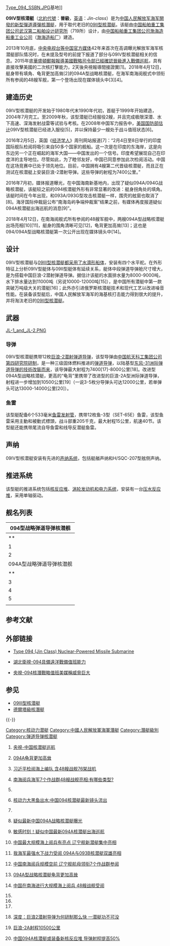 [Type_094_SSBN.JPG](https://zh.wikipedia.org/wiki/File:Type_094_SSBN.JPG "fig:Type_094_SSBN.JPG")基地\]\]

**09IV型核潜艇**（[北約代號](../Page/北約代號.md "wikilink")：**晉級**，[英语](../Page/英语.md "wikilink")：*Jin-class*）是为[中国人民解放军海军開發的新型](../Page/中国人民解放军海军.md "wikilink")[彈道導彈核潛艇](../Page/彈道導彈潛艇.md "wikilink")，用于取代老旧的[09II型核潜艇](../Page/09II型核潜艇.md "wikilink")。该艇由[中国船舶重工集团公司武汉第二船舶设计研究所](../Page/中国船舶重工集团公司.md "wikilink")（719所）设计，由[中国船舶重工集团公司渤海造船重工业公司](../Page/中国船舶重工集团公司.md "wikilink")（[渤海造船厂](../Page/渤海造船厂.md "wikilink")）建造。

2013年10月底，[中央电视台等中国官方媒体](../Page/中央电视台.md "wikilink")42年来首次在高调曝光解放军海军核潜艇部队情况时，在未提及型号的前提下报道了部分与09IV型核潜艇相关的信息。2015年底[華盛頓郵報報導](../Page/華盛頓郵報.md "wikilink")[美國戰略司令部已經確認晉級進入戰備巡航](../Page/美國戰略司令部.md "wikilink")，具有直接攻擊美國的二次核打擊能力，2天後央視報導間接證實\[1\]。2018年4月12日，艇身带有填角、龟背更加高耸\[2\]的094A型战略核潜艇，在海军南海阅舰式中领衔所有参阅的48艘军舰，第一个登场出现在媒体镜头中\[3\]\[4\]。

## 建造历史

09IV型核潜艇的开发始于1980年代末1990年代初，首艇于1999年开始建造，2004年7月完工。至2009年秋，该型潜艇已经服役2艘，并且完成极限深潜、水下高速、深海发射战雷等试验与考核。在2008年中国军力报告中，[美国国防部估计](../Page/美国国防部.md "wikilink")09IV型核潜艇已经进入服役\[5\]，并以保持最少一艘处于战斗值班状态\[6\]。

2016年2月5日，英国《[经济学人](../Page/经济学人.md "wikilink")》周刊网站报道\[7\]：“2月4日至8日举行的印度国际舰队检阅将吸引来自50多个国家的舰船。这一次是在印度的东海岸，这是向东边另一个正在崛起的海军大国——中国发出的一个信号。印度希望展现自己在印度洋的主导地位。尽管如此，为了睦邻友好，中国已同意参加此次检阅活动。中国在这场竞赛中已处于领先地位。目前，中国拥有4艘第二代晋级核潜艇，而且正在测试在核潜艇上安装巨浪-2潜射导弹。这些导弹的射程为7400公里。”

2016年7月初，媒体报道曝光，在中国海南新基地内，出现了疑似094A/094G战略核潜艇，该艇较之前的094核潜艇外形有非常显著的改进：艇身拐角处的填角。该艇时间在今年出现，和093A/093G型攻击核潜艇一样，围壳的舷窗也取消了\[8\]。海牙国际仲裁庭公布“南海岛屿争端仲裁案”结果之前，有媒体再度报道疑似094A核潜艇出海巡航的消息\[9\]”。

2018年4月12日，在南海阅舰式所有参阅的48艘军舰中，两艘094A型战略核潜艇出场亮相\[10\]\[11\]，艇身的围角清晰可见\[12\]，龟背更加高耸\[13\]；这也是094/094A型战略核潜艇第一次公开出现在媒体镜头中\[14\]。

## 设计

09IV型核潜艇与[09III型核潜艇都采用了水滴形船体](../Page/09III型核潜艇.md "wikilink")，安装有四个水平舵。在外形特征上分析09IV型艇体与09II型艇体有延续关系，艇体中段弹道导弹舱尺寸增大，是为搭载中国巨浪-2潜射弹道导弹。据估计该艇的水面排水量为8000-9000吨，水下排水量达到11000吨（另说10000-12000吨\[15\]），是中国所有潜艇中第一款突破万吨级大关的潜艇\[16\]；此外亦引进俄罗斯核潜艇技术和现代工艺以改进噪音性能。在装备该型艇后，中国人民解放军海军的海基核打击能力得到很大的提升，并将淘汰老旧的[09II型核潜艇](../Page/09II型核潜艇.md "wikilink")。

## 武器

[JL-1_and_JL-2.PNG](https://zh.wikipedia.org/wiki/File:JL-1_and_JL-2.PNG "fig:JL-1_and_JL-2.PNG")

### 导弹

09IV型核潜艇携带12枚[巨浪-2潜射弹道导弹](../Page/巨浪-2.md "wikilink")，该型导弹由[中国航天科工集团公司第四研究院研制](../Page/中国航天科工集团公司.md "wikilink")，是一种三级固体燃料推进的[弹道导弹](../Page/弹道导弹.md "wikilink")，以陆基型[东风-31洲际弹道导弹的技術改裝而来](../Page/东风-31.md "wikilink")，该导弹最大射程为7400\[17\]-8000公里\[18\]。改进型094A型战略核潜艇，更高的“龟背”里携带了改进型的巨浪-2A型洲际弹道导弹，射程进一步增加到10500公里\[19\]（一说3-5枚分导弹头可达12000公里，若单弹头可达13000-14000公里\[20\]）。

### 鱼雷

该型艇配备6个533毫米[鱼雷发射管](../Page/鱼雷.md "wikilink")，携带12枚鱼-3型（SET-65E）鱼雷，该型鱼雷采用主動和被動式標頭，战斗部重205千克，最大射程15公里，航速40节。该型艇还能携带尾流自导鱼雷和线导反潜艇鱼雷。

## 声纳

09IV型核潜艇安装有先进的[声纳系统](../Page/声纳.md "wikilink")，包括艇艏声纳和H/SQC-207型舷侧声纳。

## 推进系统

该型艇的推进系统包括[核反应堆](../Page/核反应堆.md "wikilink")、[涡轮发动机和电力系统](../Page/涡轮发动机.md "wikilink")，安装有一台[压水反应堆](../Page/压水反应堆.md "wikilink")，采用单轴驱动。

## 舰名列表

| 094型战略弹道导弹核潜舰                      |
| ---------------------------------- |
| **<font style="color:#fff;"> 序号 ** |
| 1                                  |
| 2                                  |
| 094A型战略弹道导弹核潜舰                     |
| **<font style="color:#fff;"> 序号 ** |
| 3                                  |
| 4                                  |
| 5                                  |
|                                    |

## 参考文献

## 外部链接

  - [Type 094 (Jin Class) Nuclear-Powered Missile
    Submarine](https://web.archive.org/web/20121122015920/http://www.sinodefence.com/navy/sub/type094jin.asp)

  - [湖北衛視-094具備遠洋戰備值班能力](http://www.youtube.com/watch?v=DkhW3TyOCvU)

  - [央視-094核潛戰略值班美媒稱威脅巨大](http://news.cntv.cn/2015/10/10/VIDE1444483841143614.shtml)

## 参见

  - [09III型核潜艇](../Page/09III型核潜艇.md "wikilink")
  - [德爾塔級核潛艇](../Page/德爾塔級核潛艇.md "wikilink")

{{-}}

[Category:核动力潜艇](https://zh.wikipedia.org/wiki/Category:核动力潜艇 "wikilink")
[Category:中國人民解放軍海軍潛艇](https://zh.wikipedia.org/wiki/Category:中國人民解放軍海軍潛艇 "wikilink")
[Category:潛艇級別](https://zh.wikipedia.org/wiki/Category:潛艇級別 "wikilink")
[Category:弹道导弹核潜艇](https://zh.wikipedia.org/wiki/Category:弹道导弹核潜艇 "wikilink")

1.  [央視-中国核潜艇巡航](https://www.youtube.com/watch?v=wBcS0MP8D0c)

2.  [094A龟背更加高耸](http://slide.mil.news.sina.com.cn/h/slide_8_203_63323.html#p=2)

3.  [习近平检阅海上编队
    含48艘战舰76架战机](http://news.sina.com.cn/o/2018-04-12/doc-ifyzeyqc1907780.shtml)

4.  [南海阅兵海军7个作战群48艘战舰亮相:有哪些类型?](http://news.sina.com.cn/o/2018-04-12/doc-ifyzeyqc2349700.shtml)

5.

6.  [核动力大黑鱼出水:中国094核潜艇最新镜头流出](http://slide.mil.news.sina.com.cn/h/slide_8_203_47817.html#p=1)

7.
8.  [疑似最新中国094A战略核潜艇曝光](http://slide.mil.news.sina.com.cn/h/slide_8_203_43568.html#p=1)

9.  [敏感时刻！疑似中国最新094A核潜艇出海巡航](http://slide.mil.news.sina.com.cn/h/slide_8_203_43770.html#p=1)

10. [中国最大规模海上阅兵有亮点
    辽宁舰新潜艇集中亮相](http://mil.news.sina.com.cn/china/2018-04-12/doc-ifyzeyqc1816374.shtml)

11. [我海军最强水下战力受阅 094A与093B核潜艇双雄亮相](http://mil.news.sina.com.cn/jssd/2018-04-13/doc-ifzcyxmu0862498.shtml)

12. [中国南海阅兵规模空前
    辽宁舰航母领衔7个作战群参阅](http://mil.news.sina.com.cn/china/2018-04-12/doc-ifyzeyqc1724039.shtml)

13. [094A型战略核潜艇龟背更加高耸](http://slide.mil.news.sina.com.cn/h/slide_8_203_63323.html#p=2)

14. [中国在南海进行大规模海上阅兵 48艘战舰受阅](http://mil.news.sina.com.cn/china/2018-04-12/doc-ifyzeyqc1640391.shtml)

15.
16.
17.
18. [深度：巨浪2潜射导弹为何研制那么快
    一潜艇功不可没](http://mil.news.sina.com.cn/jssd/2016-01-08/doc-ifxnkkuy7752768.shtml)

19. [巨浪-2A射程10500公里](http://slide.mil.news.sina.com.cn/h/slide_8_203_63323.html#p=3)

20. [中国094A核潜艇或装备新核反应堆
    导弹射程提高50%](http://mil.news.sina.com.cn/jssd/2018-05-08/doc-ihacuuvu8426021.shtml)